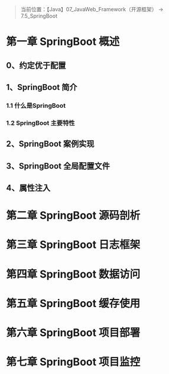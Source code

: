 > 当前位置：【Java】07_JavaWeb_Framework（开源框架） -> 7.5_SpringBoot



# 第一章 SpringBoot 概述

## 0、约定优于配置



## 1、SpringBoot 简介

### 1.1 什么是SpringBoot



### 1.2 SpringBoot 主要特性 





## 2、SpringBoot 案例实现 





## 3、SpringBoot 全局配置文件



## 4、属性注入





# 第二章 SpringBoot 源码剖析



# 第三章 SpringBoot 日志框架



# 第四章 SpringBoot 数据访问



# 第五章 SpringBoot 缓存使用



# 第六章 SpringBoot 项目部署



# 第七章 SpringBoot 项目监控